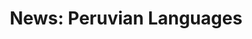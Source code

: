 ---
title: "News: Peruvian Languages"
layout: revealjs-mini-thesis
vocabulary:
  - living
  - living person
  - to speak
  - spoken
  - speakers
  - few
  - very few
  - both
paragraph:
- Amadeo Garcia is the only living person who speaks Taushiro. 
- Pablo Andrade is the last person to speak Resigaro.
- The two languages are native to Peru, that is, they were spoken in Peru before the Europeans came there.
- Many of Peru's native languages have very few speakers left. 
- Seventeen languages have hardly any speakers.
- One way to try to save the languages is by opening special schools. 
- These schools use both the native language and Spanish.
---